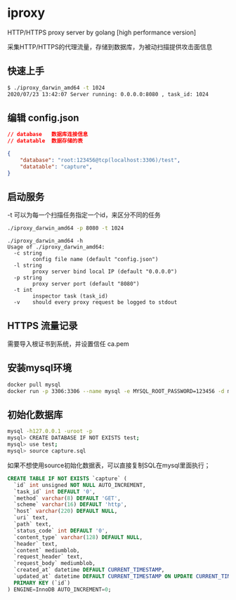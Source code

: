 # iproxy
HTTP/HTTPS proxy server by golang [high performance version]    
    
采集HTTP/HTTPS的代理流量，存储到数据库，为被动扫描提供攻击面信息

## 快速上手

```bash
$ ./iproxy_darwin_amd64 -t 1024
2020/07/23 13:42:07 Server running: 0.0.0.0:8080 , task_id: 1024
```

## 编辑 config.json

```json
// database   数据库连接信息
// datatable  数据存储的表

{  
    "database": "root:123456@tcp(localhost:3306)/test", 
    "datatable": "capture",
}
```

## 启动服务

-t 可以为每一个扫描任务指定一个id，来区分不同的任务

```bash
./iproxy_darwin_amd64 -p 8080 -t 1024
```

```
./iproxy_darwin_amd64 -h
Usage of ./iproxy_darwin_amd64:
  -c string
    	config file name (default "config.json")
  -l string
    	proxy server bind local IP (default "0.0.0.0")
  -p string
    	proxy server port (default "8080")
  -t int
    	inspector task (task_id)
  -v	should every proxy request be logged to stdout
```

## HTTPS 流量记录
需要导入根证书到系统，并设置信任 ca.pem

## 安装mysql环境

```bash
docker pull mysql
docker run -p 3306:3306 --name mysql -e MYSQL_ROOT_PASSWORD=123456 -d mysql
```

## 初始化数据库

```bash
mysql -h127.0.0.1 -uroot -p
mysql> CREATE DATABASE IF NOT EXISTS test;
mysql> use test;
mysql> source capture.sql
```

如果不想使用source初始化数据表，可以直接复制SQL在mysql里面执行；

```sql
CREATE TABLE IF NOT EXISTS `capture` (
  `id` int unsigned NOT NULL AUTO_INCREMENT,
  `task_id` int DEFAULT '0',
  `method` varchar(8) DEFAULT 'GET',
  `scheme` varchar(16) DEFAULT 'http',
  `host` varchar(220) DEFAULT NULL,
  `uri` text,
  `path` text,
  `status_code` int DEFAULT '0',
  `content_type` varchar(128) DEFAULT NULL,
  `header` text,
  `content` mediumblob,
  `request_header` text,
  `request_body` mediumblob,
  `created_at` datetime DEFAULT CURRENT_TIMESTAMP,
  `updated_at` datetime DEFAULT CURRENT_TIMESTAMP ON UPDATE CURRENT_TIMESTAMP,
  PRIMARY KEY (`id`)
) ENGINE=InnoDB AUTO_INCREMENT=0;
```





